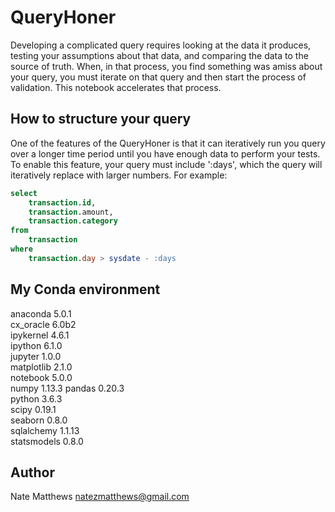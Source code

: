 # QueryHoner

Developing a complicated query requires looking at the data it produces, testing your assumptions about that data, and comparing the data to the source of truth. When, in that process, you find something was amiss about your query, you must iterate on that query and then start the process of validation. This notebook accelerates that process.

## How to structure your query

One of the features of the QueryHoner is that it can iteratively run you query over a longer time period until you have enough data to perform your tests. To enable this feature, your query must include ':days', which the query will iteratively replace with larger numbers. For example:

```sql
select
    transaction.id,
    transaction.amount,
    transaction.category
from
    transaction
where
    transaction.day > sysdate - :days
```

## My Conda environment

anaconda                  5.0.1   
cx_oracle                 6.0b2           
ipykernel                 4.6.1   
ipython                   6.1.0   
jupyter                   1.0.0   
matplotlib                2.1.0   
notebook                  5.0.0   
numpy                     1.13.3
pandas                    0.20.3  
python                    3.6.3  
scipy                     0.19.1  
seaborn                   0.8.0   
sqlalchemy                1.1.13  
statsmodels               0.8.0 

## Author

Nate Matthews
natezmatthews@gmail.com